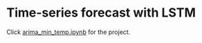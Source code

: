 # Time-series forecast with LSTM
Click [arima_min_temp.ipynb](https://github.com/ginochen/ARIMA/blob/master/LSTM_min_temp.ipynb) for the project.
